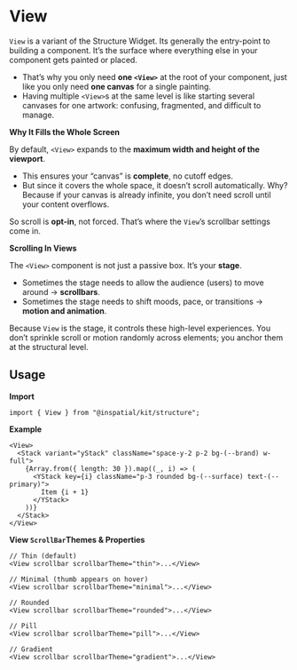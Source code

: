 # View

`View` is a variant of the Structure Widget. Its generally the entry-point to building a component. It’s the surface where everything else in your component gets painted or placed.

- That’s why you only need **one `<View>`** at the root of your component, just like you only need **one canvas** for a single painting.
- Having multiple `<View>`s at the same level is like starting several canvases for one artwork: confusing, fragmented, and difficult to manage.

**Why It Fills the Whole Screen**

By default, `<View>` expands to the **maximum width and height of the viewport**.

- This ensures your “canvas” is **complete**, no cutoff edges.
- But since it covers the whole space, it doesn’t scroll automatically. Why? Because if your canvas is already infinite, you don’t need scroll until your content overflows.

So scroll is **opt-in**, not forced. That’s where the `View`’s scrollbar settings come in.

**Scrolling In Views**

The `<View>` component is not just a passive box. It’s your **stage**.

- Sometimes the stage needs to allow the audience (users) to move around → **scrollbars**.
- Sometimes the stage needs to shift moods, pace, or transitions → **motion and animation**.

Because `View` is the stage, it controls these high-level experiences. You don’t sprinkle scroll or motion randomly across elements; you anchor them at the structural level.

## Usage

**Import**

```tsx
import { View } from "@inspatial/kit/structure";
```

**Example**

```tsx
<View>
  <Stack variant="yStack" className="space-y-2 p-2 bg-(--brand) w-full">
    {Array.from({ length: 30 }).map((_, i) => (
      <YStack key={i} className="p-3 rounded bg-(--surface) text-(--primary)">
        Item {i + 1}
      </YStack>
    ))}
  </Stack>
</View>
```

**View `ScrollBar`Themes & Properties**

```tsx
// Thin (default)
<View scrollbar scrollbarTheme="thin">...</View>

// Minimal (thumb appears on hover)
<View scrollbar scrollbarTheme="minimal">...</View>

// Rounded
<View scrollbar scrollbarTheme="rounded">...</View>

// Pill
<View scrollbar scrollbarTheme="pill">...</View>

// Gradient
<View scrollbar scrollbarTheme="gradient">...</View>
```
